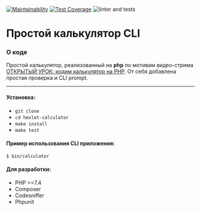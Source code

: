 [![Maintainability](https://api.codeclimate.com/v1/badges/0410e3af8840126b99ef/maintainability)](https://codeclimate.com/github/yulia633/calculator-cli/maintainability)
[![Test Coverage](https://api.codeclimate.com/v1/badges/0410e3af8840126b99ef/test_coverage)](https://codeclimate.com/github/yulia633/calculator-cli/test_coverage)
![linter and tests](https://github.com/yulia633/calculator-cli/workflows/linter%20and%20tests/badge.svg)

# Простой калькулятор CLI

### О коде

Простой калькулятор, реализованный на **php** по мотивам видео-стрима [ОТКРЫТЫЙ УРОК: кодим калькулятор на PHP](https://youtu.be/dooiNuLLwtY).
От себя добавлена простая проверка и CLI prompt.

---

#### Установка:

* `git clone`
* `cd hexlet-calculator`
* `make install`
* `make test`

#### Пример использования CLI приложения:
`$ bin/calculator`

#### Для разработки:
* PHP >=7.4
* Composer
* Codesniffer
* Phpunit

